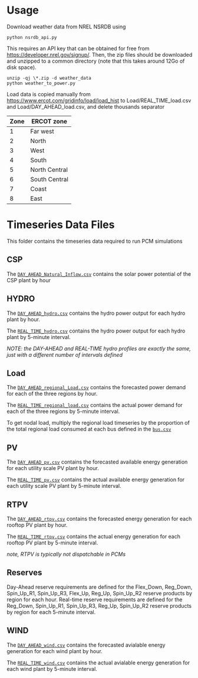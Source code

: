 # Usage

Download weather data from NREL NSRDB using

```
python nsrdb_api.py
```

This requires an API key that can be obtained for free from https://developer.nrel.gov/signup/. Then, the zip files should be downloaded and unzipped to a common directory (note that this takes around 12Go of disk space).

```
unzip -qj \*.zip -d weather_data
python weather_to_power.py
```

Load data is copied manually from https://www.ercot.com/gridinfo/load/load_hist to Load/REAL_TIME_load.csv and Load/DAY_AHEAD_load.csv, and delete thousands separator

| Zone | ERCOT zone    |
|------|---------------|
| 1    | Far west      |
| 2    | North         |
| 3    | West          |
| 4    | South         |
| 5    | North Central |
| 6    | South Central |
| 7    | Coast         |
| 8    | East          |











# Timeseries Data Files
This folder contains the timeseries data required to run PCM simulations

## CSP
The [`DAY_AHEAD_Natural_Inflow.csv`](https://github.com/GridMod/RTS-GMLC/blob/master/RTS_Data/timeseries_data_files/CSP/DAY_AHEAD_Natural_Inflow.csv) contains the solar power potential of the CSP plant by hour

## HYDRO
The [`DAY_AHEAD_hydro.csv`](https://github.com/GridMod/RTS-GMLC/blob/master/RTS_Data/timeseries_data_files/HYDRO/DAY_AHEAD_hydro.csv) contains the hydro power output for each hydro plant by hour.

The [`REAL_TIME_hydro.csv`](https://github.com/GridMod/RTS-GMLC/blob/master/RTS_Data/timeseries_data_files/HYDRO/REAL_TIME_hydro.csv) contains the hydro power output for each hydro plant by 5-minute interval.

*NOTE: the DAY-AHEAD and REAL-TIME hydro profiles are exactly the same, just with a different number of intervals defined*

## Load
The [`DAY_AHEAD_regional_Load.csv`](https://github.com/GridMod/RTS-GMLC/blob/master/RTS_Data/timeseries_data_files/Load/DAY_AHEAD_regional_Load.csv) contains the forecasted power demand for each of the three regions by hour.

The [`REAL_TIME_regional_load.csv`](https://github.com/GridMod/RTS-GMLC/blob/master/RTS_Data/timeseries_data_files/Load/REAL_TIME_regional_load.csv) contains the actual power demand for each of the three regions by 5-minute interval.

To get nodal load, multiply the regional load timeseries by the proportion of the total regional load consumed at each bus defined in the [`bus.csv`](https://github.com/GridMod/RTS-GMLC/blob/master/RTS_Data/SourceData/bus.csv)

## PV
The [`DAY_AHEAD_pv.csv`](https://github.com/GridMod/RTS-GMLC/blob/master/RTS_Data/timeseries_data_files/PV/DAY_AHEAD_pv.csv) contains the forecasted available energy generation for each utility scale PV plant by hour.

The [`REAL_TIME_pv.csv`](https://github.com/GridMod/RTS-GMLC/blob/master/RTS_Data/timeseries_data_files/PV/REAL_TIME_pv.csv) contains the actual available energy generation for each utility scale PV plant by 5-minute interval.

## RTPV
The [`DAY_AHEAD_rtpv.csv`](https://github.com/GridMod/RTS-GMLC/blob/master/RTS_Data/timeseries_data_files/RTPV/DAY_AHEAD_rtpv.csv) contains the forecasted energy generation for each rooftop PV plant by hour.

The [`REAL_TIME_rtpv.csv`](https://github.com/GridMod/RTS-GMLC/blob/master/RTS_Data/timeseries_data_files/RTPV/REAL_TIME_rtpv.csv) contains the actual  energy generation for each rooftop PV plant by 5-minute interval.

*note, RTPV is typically not dispatchable in PCMs*

## Reserves
Day-Ahead reserve requirements are defined for the Flex_Down, Reg_Down, Spin_Up_R1, Spin_Up_R3, Flex_Up, Reg_Up, Spin_Up_R2 reserve products by region for each hour.
Real-time reserve requirements are defined for the Reg_Down, Spin_Up_R1, Spin_Up_R3, Reg_Up, Spin_Up_R2 reserve products by region for each 5-minute interval.

## WIND
The [`DAY_AHEAD_wind.csv`](https://github.com/GridMod/RTS-GMLC/blob/master/RTS_Data/timeseries_data_files/WIND/DAY_AHEAD_wind.csv) contains the forecasted avialable energy generation for each wind plant by hour.

The [`REAL_TIME_wind.csv`](https://github.com/GridMod/RTS-GMLC/blob/master/RTS_Data/timeseries_data_files/WIND/REAL_TIME_wind.csv) contains the actual avialable energy generation for each wind plant by 5-minute interval.

